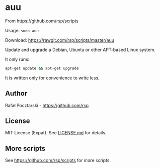 auu
===
From https://github.com/rsp/scripts

Usage: `sudo auu`

Download: https://rawgit.com/rsp/scripts/master/auu

Update and upgrade a Debian, Ubuntu or other APT-based Linux system.

It only runs:

```sh
apt-get update && apt-get upgrade
```

It is written only for convenience to write less.

Author
------
Rafał Pocztarski - https://github.com/rsp

License
-------
MIT License (Expat). See [LICENSE.md](LICENSE.md) for details.

More scripts
------------
See https://github.com/rsp/scripts for more scripts.

